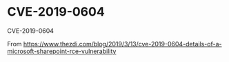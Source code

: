 # CVE-2019-0604
CVE-2019-0604

From https://www.thezdi.com/blog/2019/3/13/cve-2019-0604-details-of-a-microsoft-sharepoint-rce-vulnerability